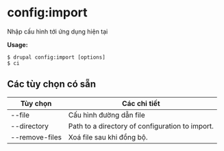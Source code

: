 # config:import
Nhập cấu hình tới ứng dụng hiện tại

**Usage:**
```
$ drupal config:import [options]
$ ci  
```

## Các tùy chọn có sẵn
Tùy chọn | Các chi tiết
-------|-------------
--file | Cấu hình đường dẫn file
--directory | Path to a directory of configuration to import.
--remove-files | Xoá file sau khi đồng bộ.
